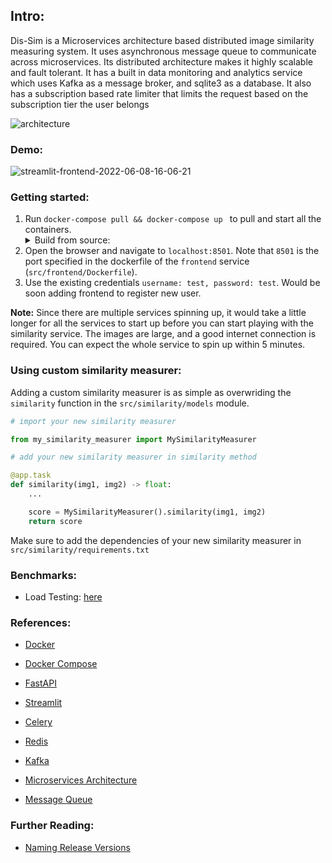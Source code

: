
## Intro:
Dis-Sim is a Microservices architecture based distributed image similarity measuring system. It uses asynchronous message queue to communicate across microservices. Its distributed architecture makes it highly scalable and fault tolerant.
It has a built in data monitoring and analytics service which uses Kafka as a message broker, and sqlite3 as a database. It also has a subscription based rate limiter that limits the request based on the subscription tier the user belongs 

![architecture](https://user-images.githubusercontent.com/46635452/236674033-cc593af3-5924-4d2a-9356-6debf66efac4.png)



### Demo:
![streamlit-frontend-2022-06-08-16-06-21](https://user-images.githubusercontent.com/46635452/210269580-5c7ea254-e427-4dc8-bf39-f80cafd65cc2.gif)




### Getting started:
1. Run `docker-compose pull && docker-compose up ` to pull and start all the containers. <details> <summary> Build from source: </summary> `docker-compose up --build ` to build from the source, and not use the already built image from dockerhub. </details>
2. Open the browser and navigate to `localhost:8501`. Note that `8501` is the port specified in the dockerfile of the `frontend` service (`src/frontend/Dockerfile`).
3. Use the existing credentials `username: test, password: test`. Would be soon adding frontend to register new user.


<strong>Note:</strong> Since there are multiple services spinning up, it would take a little longer for all the services to start up before you can start playing with the similarity service. The images are large, and a good internet connection is required. You can expect the whole service to spin up within 5 minutes.


### Using custom similarity measurer:
Adding a custom similarity measurer is as simple as overwriding the `similarity` function in the `src/similarity/models` module.
```python
# import your new similarity measurer

from my_similarity_measurer import MySimilarityMeasurer
```

```python
# add your new similarity measurer in similarity method

@app.task
def similarity(img1, img2) -> float:
    ...

    score = MySimilarityMeasurer().similarity(img1, img2)
    return score
```

Make sure to add the dependencies of your new similarity measurer in `src/similarity/requirements.txt`

### Benchmarks:
- Load Testing: [here](./test/load_test)


### References:
- [Docker](https://www.docker.com/)
- [Docker Compose](https://docs.docker.com/compose/install/)
- [FastAPI](https://fastapi.tiangolo.com/)
- [Streamlit](https://streamlit.io/)
- [Celery](https://celery.readthedocs.io/en/latest/)
- [Redis](https://redis.io/)
- [Kafka](https://medium.com/swlh/understanding-kafka-a-distributed-streaming-platform-9a0360b99de8)

- [Microservices Architecture](https://en.wikipedia.org/wiki/Microservice)
- [Message Queue](https://en.wikipedia.org/wiki/Message_queue)
 

### Further Reading:
- [Naming Release Versions](https://py-pkgs.org/07-releasing-versioning.html#version-numbering)
